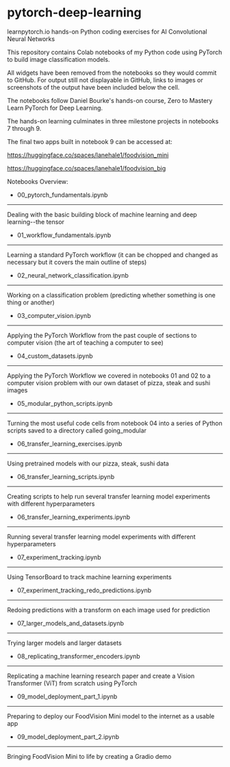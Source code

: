 # pytorch-deep-learning
learnpytorch.io hands-on Python coding exercises for AI Convolutional Neural Networks

This repository contains Colab notebooks of my Python code using PyTorch to build
image classification models.

All widgets have been removed from the notebooks so they would commit to GitHub.
For output still not displayable in GitHub, links to images or screenshots of the
output have been included below the cell.

The notebooks follow Daniel Bourke's hands-on course, Zero to Mastery Learn PyTorch
for Deep Learning.

The hands-on learning culminates in three milestone projects in notebooks 7 through 9.

The final two apps built in notebook 9 can be accessed at:

https://huggingface.co/spaces/lanehale1/foodvision_mini

https://huggingface.co/spaces/lanehale1/foodvision_big

Notebooks Overview:
*	00_pytorch_fundamentals.ipynb
****************************************************************
Dealing with the basic building block of machine learning and 
deep learning--the tensor

*	01_workflow_fundamentals.ipynb
****************************************************************
Learning a standard PyTorch workflow (it can be chopped and 
changed as necessary but it covers the main outline of steps)

*	02_neural_network_classification.ipynb
****************************************************************
Working on a classification problem (predicting whether 
something is one thing or another)

*	03_computer_vision.ipynb
****************************************************************
Applying the PyTorch Workflow from the past couple of sections 
to computer vision (the art of teaching a computer to see)

*	04_custom_datasets.ipynb
****************************************************************
Applying the PyTorch Workflow we covered in notebooks 01 and 02 
to a computer vision problem with our own dataset of pizza, 
steak and sushi images

*	05_modular_python_scripts.ipynb
****************************************************************
Turning the most useful code cells from notebook 04 into a series 
of Python scripts saved to a directory called going_modular

*	06_transfer_learning_exercises.ipynb
****************************************************************
Using pretrained models with our pizza, steak, sushi data

*	06_transfer_learning_scripts.ipynb
****************************************************************
Creating scripts to help run several transfer learning model 
experiments with different hyperparameters

*	06_transfer_learning_experiments.ipynb
****************************************************************
Running several transfer learning model experiments with 
different hyperparameters

*	07_experiment_tracking.ipynb
****************************************************************
Using TensorBoard to track machine learning experiments

*	07_experiment_tracking_redo_predictions.ipynb
****************************************************************
Redoing predictions with a transform on each image used for 
prediction

*	07_larger_models_and_datasets.ipynb
****************************************************************
Trying larger models and larger datasets

*	08_replicating_transformer_encoders.ipynb
****************************************************************
Replicating a machine learning research paper and create a 
Vision Transformer (ViT) from scratch using PyTorch

*	09_model_deployment_part_1.ipynb
****************************************************************
Preparing to deploy our FoodVision Mini model to the internet 
as a usable app

*	09_model_deployment_part_2.ipynb
****************************************************************
Bringing FoodVision Mini to life by creating a Gradio demo
